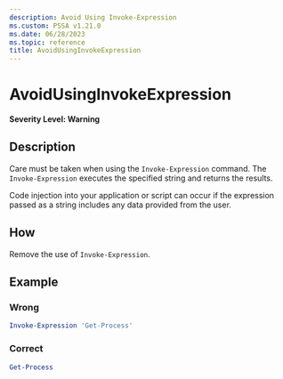 ```yaml
---
description: Avoid Using Invoke-Expression
ms.custom: PSSA v1.21.0
ms.date: 06/28/2023
ms.topic: reference
title: AvoidUsingInvokeExpression
---
```

# AvoidUsingInvokeExpression

**Severity Level: Warning**

## Description

Care must be taken when using the `Invoke-Expression` command. The `Invoke-Expression` executes the
specified string and returns the results.

Code injection into your application or script can occur if the expression passed as a string
includes any data provided from the user.

## How

Remove the use of `Invoke-Expression`.

## Example

### Wrong

```powershell
Invoke-Expression 'Get-Process'
```

### Correct

```powershell
Get-Process
```
